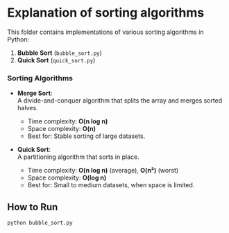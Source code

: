 # Explanation of sorting algorithms

This folder contains implementations of various sorting algorithms in Python:

1. **Bubble Sort** (`bubble_sort.py`)
2. **Quick Sort** (`quick_sort.py`)

### Sorting Algorithms

- **Merge Sort**:  
  A divide-and-conquer algorithm that splits the array and merges sorted halves.  
  - Time complexity: **O(n log n)**  
  - Space complexity: **O(n)**  
  - Best for: Stable sorting of large datasets.

- **Quick Sort**:  
  A partitioning algorithm that sorts in place.  
  - Time complexity: **O(n log n)** (average), **O(n²)** (worst)  
  - Space complexity: **O(log n)**  
  - Best for: Small to medium datasets, when space is limited.

## How to Run

```bash
python bubble_sort.py